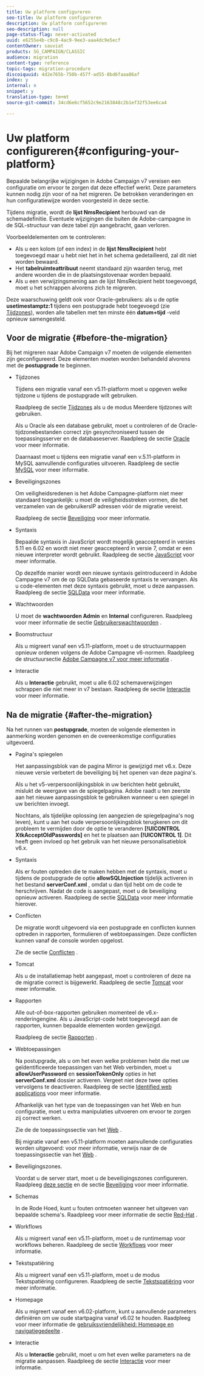 ```yaml
---
title: Uw platform configureren
seo-title: Uw platform configureren
description: Uw platform configureren
seo-description: null
page-status-flag: never-activated
uuid: e6255e4b-c9c8-4ac9-9ee3-aaa4dc9e5ecf
contentOwner: sauviat
products: SG_CAMPAIGN/CLASSIC
audience: migration
content-type: reference
topic-tags: migration-procedure
discoiquuid: 4d2e765b-750b-457f-ad55-8bd6faaa86af
index: y
internal: n
snippet: y
translation-type: tm+mt
source-git-commit: 34cd6e6cf5652c9e2163848c2b1ef32f53ee6ca4

---
```



# Uw platform configureren{#configuring-your-platform}

Bepaalde belangrijke wijzigingen in Adobe Campaign v7 vereisen een configuratie om ervoor te zorgen dat deze effectief werkt. Deze parameters kunnen nodig zijn voor of na het migreren. De betrokken veranderingen en hun configuratiewijze worden voorgesteld in deze sectie.

Tijdens migratie, wordt de **lijst NmsRecipient** herbouwd van de schemadefinitie. Eventuele wijzigingen die buiten de Adobe-campagne in de SQL-structuur van deze tabel zijn aangebracht, gaan verloren.

Voorbeeldelementen om te controleren:

* Als u een kolom (of een index) in de **lijst NmsRecipient** hebt toegevoegd maar u hebt niet het in het schema gedetailleerd, zal dit niet worden bewaard.
* Het **tabelruimteattribuut** neemt standaard zijn waarden terug, met andere woorden die in de plaatsingstovenaar worden bepaald.
* Als u een verwijzingsmening aan de lijst NmsRecipient hebt toegevoegd, moet u het schrappen alvorens zich te migreren.

Deze waarschuwing geldt ook voor Oracle-gebruikers: als u de optie **usetimestamptz:1** tijdens een postupgrade hebt toegevoegd (zie [Tijdzones](../../migration/using/general-configurations.md#time-zones)), worden alle tabellen met ten minste één **datum+tijd** -veld opnieuw samengesteld.

## Voor de migratie {#before-the-migration}

Bij het migreren naar Adobe Campaign v7 moeten de volgende elementen zijn geconfigureerd. Deze elementen moeten worden behandeld alvorens met de **postupgrade** te beginnen.

* Tijdzones

   Tijdens een migratie vanaf een v5.11-platform moet u opgeven welke tijdzone u tijdens de postupgrade wilt gebruiken.

   Raadpleeg de sectie [Tijdzones](../../migration/using/general-configurations.md#time-zones) als u de modus Meerdere tijdzones wilt gebruiken.

   Als u Oracle als een database gebruikt, moet u controleren of de Oracle-tijdzonebestanden correct zijn gesynchroniseerd tussen de toepassingsserver en de databaseserver. Raadpleeg de sectie [Oracle](../../migration/using/general-configurations.md#oracle) voor meer informatie.

   Daarnaast moet u tijdens een migratie vanaf een v.5.11-platform in MySQL aanvullende configuraties uitvoeren. Raadpleeg de sectie [MySQL](../../migration/using/specific-configurations-in-v5-11.md#mysql) voor meer informatie.

* Beveiligingszones

   Om veiligheidsredenen is het Adobe Campagne-platform niet meer standaard toegankelijk: u moet de veiligheidsstreken vormen, die het verzamelen van de gebruikersIP adressen vóór de migratie vereist.

   Raadpleeg de sectie [Beveiliging](../../migration/using/general-configurations.md#security) voor meer informatie.

* Syntaxis

   Bepaalde syntaxis in JavaScript wordt mogelijk geaccepteerd in versies 5.11 en 6.02 en wordt niet meer geaccepteerd in versie 7, omdat er een nieuwe interpreter wordt gebruikt. Raadpleeg de sectie [JavaScript](../../migration/using/general-configurations.md#javascript) voor meer informatie.

   Op dezelfde manier wordt een nieuwe syntaxis geïntroduceerd in Adobe Campagne v7 om de op SQLData gebaseerde syntaxis te vervangen. Als u code-elementen met deze syntaxis gebruikt, moet u deze aanpassen. Raadpleeg de sectie [SQLData](../../migration/using/general-configurations.md#sqldata) voor meer informatie.

* Wachtwoorden

   U moet de **wachtwoorden Admin** en **Internal** configureren. Raadpleeg voor meer informatie de sectie [Gebruikerswachtwoorden](../../migration/using/before-starting-migration.md#user-passwords) .

* Boomstructuur

   Als u migreert vanaf een v5.11-platform, moet u de structuurmappen opnieuw ordenen volgens de Adobe Campagne v6-normen. Raadpleeg de structuursectie [Adobe Campagne v7 voor meer informatie](../../migration/using/specific-configurations-in-v5-11.md#campaign-vseven-tree-structure) .

* Interactie

   Als u **Interactie** gebruikt, moet u alle 6.02 schemaverwijzingen schrappen die niet meer in v7 bestaan. Raadpleeg de sectie [Interactie](../../migration/using/general-configurations.md#interaction) voor meer informatie.

## Na de migratie {#after-the-migration}

Na het runnen van **postupgrade**, moeten de volgende elementen in aanmerking worden genomen en de overeenkomstige configuraties uitgevoerd.

* Pagina&#39;s spiegelen

   Het aanpassingsblok van de pagina Mirror is gewijzigd met v6.x. Deze nieuwe versie verbetert de beveiliging bij het openen van deze pagina&#39;s.

   Als u het v5-verpersoonlijkingsblok in uw berichten hebt gebruikt, mislukt de weergave van de spiegelpagina. Adobe raadt u ten zeerste aan het nieuwe aanpassingsblok te gebruiken wanneer u een spiegel in uw berichten invoegt.

   Nochtans, als tijdelijke oplossing (en aangezien de spiegelpagina&#39;s nog leven), kunt u aan het oude verpersoonlijkingsblok terugkeren om dit probleem te vermijden door de optie te veranderen **[!UICONTROL XtkAcceptOldPasswords]** en het te plaatsen aan **[!UICONTROL 1]**. Dit heeft geen invloed op het gebruik van het nieuwe personalisatieblok v6.x.

* Syntaxis

   Als er fouten optreden die te maken hebben met de syntaxis, moet u tijdens de postupgrade de optie **allowSQLInjection** tijdelijk activeren in het bestand **serverConf.xml** , omdat u dan tijd hebt om de code te herschrijven. Nadat de code is aangepast, moet u de beveiliging opnieuw activeren. Raadpleeg de sectie [SQLData](../../migration/using/general-configurations.md#sqldata) voor meer informatie hierover.

* Conflicten

   De migratie wordt uitgevoerd via een postupgrade en conflicten kunnen optreden in rapporten, formulieren of webtoepassingen. Deze conflicten kunnen vanaf de console worden opgelost.

   Zie de sectie [Conflicten](../../migration/using/general-configurations.md#conflicts) .

* Tomcat

   Als u de installatiemap hebt aangepast, moet u controleren of deze na de migratie correct is bijgewerkt. Raadpleeg de sectie [Tomcat](../../migration/using/general-configurations.md#tomcat) voor meer informatie.

* Rapporten

   Alle out-of-box-rapporten gebruiken momenteel de v6.x-renderingengine. Als u JavaScript-code hebt toegevoegd aan de rapporten, kunnen bepaalde elementen worden gewijzigd.

   Raadpleeg de sectie [Rapporten](../../migration/using/general-configurations.md#reports) .

* Webtoepassingen

   Na postupgrade, als u om het even welke problemen hebt die met uw geïdentificeerde toepassingen van het Web verbinden, moet u **allowUserPassword** en **sessionTokenOnly** opties in het **serverConf.xml** dossier activeren. Vergeet niet deze twee opties vervolgens te deactiveren. Raadpleeg de sectie [Identified web applications](../../migration/using/general-configurations.md#identified-web-applications) voor meer informatie.

   Afhankelijk van het type van de toepassingen van het Web en hun configuratie, moet u extra manipulaties uitvoeren om ervoor te zorgen zij correct werken.

   Zie de de toepassingssectie van het [Web](../../migration/using/general-configurations.md#web-applications) .

   Bij migratie vanaf een v5.11-platform moeten aanvullende configuraties worden uitgevoerd: voor meer informatie, verwijs naar de de toepassingssectie van het [Web](../../migration/using/specific-configurations-in-v5-11.md#web-applications) .

* Beveiligingszones.

   Voordat u de server start, moet u de beveiligingszones configureren. Raadpleeg [deze sectie](../../installation/using/configuring-campaign-server.md#defining-security-zones) en de sectie [Beveiliging](../../migration/using/general-configurations.md#security) voor meer informatie.

* Schemas

   In de Rode Hoed, kunt u fouten ontmoeten wanneer het uitgeven van bepaalde schema&#39;s. Raadpleeg voor meer informatie de sectie [Red-Hat](../../migration/using/general-configurations.md#red-hat) .

* Workflows

   Als u migreert vanaf een v5.11-platform, moet u de runtimemap voor workflows beheren. Raadpleeg de sectie [Workflows](../../migration/using/specific-configurations-in-v5-11.md#workflows) voor meer informatie.

* Tekstspatiëring

   Als u migreert vanaf een v5.11-platform, moet u de modus Tekstspatiëring configureren. Raadpleeg de sectie [Tekstspatiëring](../../migration/using/specific-configurations-in-v5-11.md#tracking) voor meer informatie.

* Homepage

   Als u migreert vanaf een v6.02-platform, kunt u aanvullende parameters definiëren om uw oude startpagina vanaf v6.02 te houden. Raadpleeg voor meer informatie de [gebruiksvriendelijkheid: Homepage en navigatiegedeelte](../../migration/using/specific-configurations-in-v6-02.md#user-friendliness--home-page-and-navigation) .

* Interactie

   Als u **Interactie** gebruikt, moet u om het even welke parameters na de migratie aanpassen. Raadpleeg de sectie [Interactie](../../migration/using/general-configurations.md#interaction) voor meer informatie.

